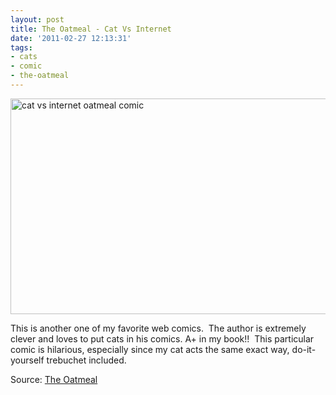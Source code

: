 ```yaml
---
layout: post
title: The Oatmeal - Cat Vs Internet
date: '2011-02-27 12:13:31'
tags:
- cats
- comic
- the-oatmeal
---
```


<img class="alignnone size-full wp-image-53" title="header" src="http://justinwalker.me/wp-content/uploads/2011/07/header.png" alt="cat vs internet oatmeal comic" width="689" height="345" />

This is another one of my favorite web comics.  The author is extremely clever and loves to put cats in his comics. A+ in my book!!  This particular comic is hilarious, especially since my cat acts the same exact way, do-it-yourself trebuchet included.

Source: <a href="http://theoatmeal.com/comics/cat_vs_internet">The Oatmeal</a>
